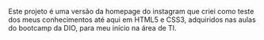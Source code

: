 Este projeto é uma versão da homepage do instagram que criei como teste dos meus conhecimentos até aqui em HTML5 e CSS3, adquiridos nas aulas do bootcamp da DIO, para meu início na área de TI.